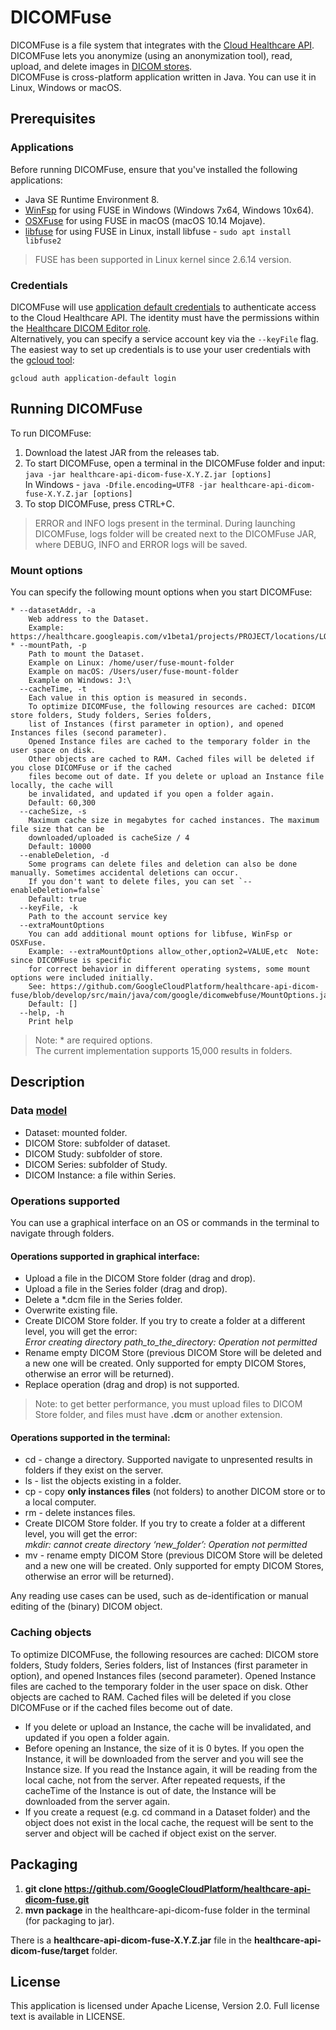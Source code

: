 # DICOMFuse

DICOMFuse is a file system that integrates with the
[Cloud Healthcare API](https://cloud.google.com/healthcare/). DICOMFuse lets you
anonymize (using an anonymization tool), read, upload, and delete images in
[DICOM stores](https://cloud.google.com/healthcare/docs/how-tos/dicom). \
DICOMFuse is cross-platform application written in Java. You can use it in
Linux, Windows or macOS.

## Prerequisites

### Applications

Before running DICOMFuse, ensure that you've installed the following
applications:

*   Java SE Runtime Environment 8.
*   [WinFsp](https://github.com/billziss-gh/winfsp) for using FUSE in Windows 
    (Windows 7x64, Windows 10x64).
*   [OSXFuse](https://osxfuse.github.io/) for using FUSE in macOS (macOS 10.14
    Mojave).
*   [libfuse](https://github.com/libfuse/libfuse) for using FUSE in Linux, install 
    libfuse - `sudo apt install libfuse2`

> FUSE has been supported in Linux kernel since 2.6.14 version.

### Credentials

DICOMFuse will use 
[application default credentials](https://cloud.google.com/docs/authentication/production)
to authenticate access to the Cloud Healthcare API. The identity must have the 
permissions within the 
[Healthcare DICOM Editor role](https://cloud.google.com/healthcare/docs/concepts/access-control#roles).  
Alternatively, you can specify a service account key via the `--keyFile` flag.
The easiest way to set up credentials is to use your user credentials with the 
[gcloud tool](https://cloud.google.com/sdk/gcloud/):

`gcloud auth application-default login`

## Running DICOMFuse

To run DICOMFuse:

1.  Download the latest JAR from the releases tab.
2.  To start DICOMFuse, open a terminal in the DICOMFuse folder and input:  
    `java -jar healthcare-api-dicom-fuse-X.Y.Z.jar [options]`  
    In Windows - `java -Dfile.encoding=UTF8 -jar healthcare-api-dicom-fuse-X.Y.Z.jar [options]`
3.  To stop DICOMFuse, press CTRL+C.

> ERROR and INFO logs present in the terminal. During launching DICOMFuse, logs 
> folder will be created next to the DICOMFuse JAR, where DEBUG, INFO and ERROR logs
> will be saved.

### Mount options

You can specify the following mount options when you start DICOMFuse:

```
* --datasetAddr, -a
    Web address to the Dataset.
    Example: https://healthcare.googleapis.com/v1beta1/projects/PROJECT/locations/LOCATION/datasets/DATASET
* --mountPath, -p
    Path to mount the Dataset.
    Example on Linux: /home/user/fuse-mount-folder
    Example on macOS: /Users/user/fuse-mount-folder
    Example on Windows: J:\
  --cacheTime, -t
    Each value in this option is measured in seconds.
    To optimize DICOMFuse, the following resources are cached: DICOM store folders, Study folders, Series folders,
    list of Instances (first parameter in option), and opened Instances files (second parameter).
    Opened Instance files are cached to the temporary folder in the user space on disk.
    Other objects are cached to RAM. Cached files will be deleted if you close DICOMFuse or if the cached
    files become out of date. If you delete or upload an Instance file locally, the cache will
    be invalidated, and updated if you open a folder again.
    Default: 60,300
  --cacheSize, -s
    Maximum cache size in megabytes for cached instances. The maximum file size that can be
    downloaded/uploaded is cacheSize / 4
    Default: 10000
  --enableDeletion, -d
    Some programs can delete files and deletion can also be done manually. Sometimes accidental deletions can occur.
    If you don't want to delete files, you can set `--enableDeletion=false`
    Default: true
  --keyFile, -k
    Path to the account service key
  --extraMountOptions
    You can add additional mount options for libfuse, WinFsp or OSXFuse.
    Example: --extraMountOptions allow_other,option2=VALUE,etc  Note: since DICOMFuse is specific 
    for correct behavior in different operating systems, some mount options were included initially. 
    See: https://github.com/GoogleCloudPlatform/healthcare-api-dicom-fuse/blob/develop/src/main/java/com/google/dicomwebfuse/MountOptions.java
    Default: []
  --help, -h
    Print help
```

> Note: * are required options. \
> The current implementation supports 15,000 results in folders. 

## Description

### Data [model](https://cloud.google.com/healthcare/docs/concepts/projects-datasets-data-stores)

*   Dataset: mounted folder.
*   DICOM Store: subfolder of dataset.
*   DICOM Study: subfolder of store.
*   DICOM Series: subfolder of Study.
*   DICOM Instance: a file within Series.

### Operations supported

You can use a graphical interface on an OS or commands in the terminal to
navigate through folders.

#### Operations supported in graphical interface:

*   Upload a file in the DICOM Store folder (drag and drop).
*   Upload a file in the Series folder (drag and drop).
*   Delete a *.dcm file in the Series folder.
*   Overwrite existing file.
*   Create DICOM Store folder. If you try to create a folder at a 
    different level, you will get the error:  
    _Error creating directory path_to_the_directory: Operation not permitted_
*   Rename empty DICOM Store (previous DICOM Store will be deleted and a new one will be created. 
    Only supported for empty DICOM Stores, otherwise an error will be returned).
*   Replace operation (drag and drop) is not supported.

> Note: to get better performance, you must upload files to DICOM Store folder, and
> files must have **.dcm** or another extension.

#### Operations supported in the terminal:

*   cd - change a directory. Supported navigate to unpresented results in folders 
    if they exist on the server.
*   ls - list the objects existing in a folder.
*   cp - copy **only instances files** (not folders) to another DICOM store or
    to a local computer.
*   rm - delete instances files.
*   Create DICOM Store folder. If you try to create a folder at a different level, 
    you will get the error:  
    _mkdir: cannot create directory ‘new_folder’: Operation not permitted_
*   mv - rename empty DICOM Store (previous DICOM Store will be deleted and a new one will be 
    created. Only supported for empty DICOM Stores, otherwise an error will be returned).

Any reading use cases can be used, such as de-identification or manual editing
of the (binary) DICOM object.

### Caching objects

To optimize DICOMFuse, the following resources are cached: DICOM store folders,
Study folders, Series folders, list of Instances (first parameter in option),
and opened Instances files (second parameter). Opened Instance files are cached
to the temporary folder in the user space on disk. Other objects are cached to
RAM. Cached files will be deleted if you close DICOMFuse or if the cached files
become out of date.

*   If you delete or upload an Instance, the cache will be invalidated, and 
    updated if you open a folder again.
*   Before opening an Instance, the size of it is 0 bytes. If you open the
    Instance, it will be downloaded from the server and you will see the
    Instance size. If you read the Instance again, it will be reading from the
    local cache, not from the server. After repeated requests, if the cacheTime
    of the Instance is out of date, the Instance will be downloaded from the
    server again.
*   If you create a request (e.g. cd command in a Dataset folder) and the object
    does not exist in the local cache, the request will be sent to the server
    and object will be cached if object exist on the server.

## Packaging

1.  **git clone https://github.com/GoogleCloudPlatform/healthcare-api-dicom-fuse.git**
2.  **mvn package** in the healthcare-api-dicom-fuse folder in the terminal (for 
    packaging to jar).

There is a **healthcare-api-dicom-fuse-X.Y.Z.jar** file in the **healthcare-api-dicom-fuse/target** folder.

## License

This application is licensed under Apache License, Version 2.0. Full license
text is available in LICENSE.
